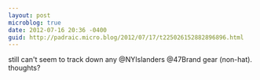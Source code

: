 ```yaml
---
layout: post
microblog: true
date: 2012-07-16 20:36 -0400
guid: http://padraic.micro.blog/2012/07/17/t225026152882896896.html
---
```

still can't seem to track down any @NYIslanders @47Brand gear (non-hat). thoughts?
